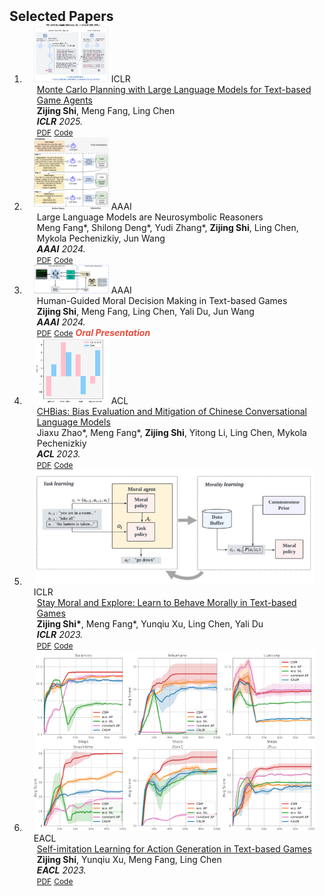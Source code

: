 <h2 id="publications" style="margin: 2px 0px -15px;">Selected Papers</h2>

<div class="publications">
<ol class="bibliography">

<li>
<div class="pub-row">
  <div class="col-sm-3 abbr" style="position: relative;padding-right: 15px;padding-left: 15px;">
    <img src="assets/img/iclr25.jpg" class="teaser img-fluid z-depth-1" style="width: 120px; height: auto;">
    <abbr class="badge">ICLR</abbr>
  </div>
  <div class="col-sm-9" style="position: relative;padding-right: 15px;padding-left: 20px;">
    <div class="title"><a href="https://arxiv.org/abs/2504.16855">Monte Carlo Planning with Large Language Models for Text-based Game Agents</a></div>
    <div class="author"><strong>Zijing Shi</strong>, Meng Fang, Ling Chen</div>
    <div class="periodical"><em><strong>ICLR</strong> 2025.</em></div>
    <div class="links">
      <a href="https://arxiv.org/abs/2504.16855" class="btn btn-sm z-depth-0" role="button" target="_blank" style="font-size:12px;">PDF</a>
      <a href="https://textgamer.github.io/mc-dml" class="btn btn-sm z-depth-0" role="button" target="_blank" style="font-size:12px;">Code</a>
    </div>
  </div>
</div>
</li>

<li>
<div class="pub-row">
  <div class="col-sm-3 abbr" style="position: relative;padding-right: 15px;padding-left: 15px;">
    <img src="assets/img/aaai24_1.png" class="teaser img-fluid z-depth-1" style="width: 120px; height: auto;">
    <abbr class="badge">AAAI</abbr>
  </div>
  <div class="col-sm-9" style="position: relative;padding-right: 15px;padding-left: 20px;">
    <div class="title"><a >Large Language Models are Neurosymbolic Reasoners </a></div>
    <div class="author">Meng Fang*, Shilong Deng*, Yudi Zhang*, <strong>Zijing Shi</strong>, Ling Chen, Mykola Pechenizkiy, Jun Wang</div>
    <div class="periodical"><em><strong>AAAI</strong> 2024.</em></div>
    <div class="links">
      <a href="https://arxiv.org/abs/2401.09334" class="btn btn-sm z-depth-0" role="button" target="_blank" style="font-size:12px;">PDF</a>
      <a href="https://github.com/hyintell/LLMSymbolic" class="btn btn-sm z-depth-0" role="button" target="_blank" style="font-size:12px;">Code</a>
    </div>
  </div>
</div>
</li>

<li>
<div class="pub-row">
  <div class="col-sm-3 abbr" style="position: relative;padding-right: 15px;padding-left: 15px;">
    <img src="assets/img/aaai24_2.png" class="teaser img-fluid z-depth-1"
    style="width: 120px; height: auto;">
    <abbr class="badge">AAAI</abbr>
  </div>
  <div class="col-sm-9" style="position: relative;padding-right: 15px;padding-left: 20px;">
    <div class="title"><a>Human-Guided Moral Decision Making in Text-based Games</a></div>
    <div class="author"><strong>Zijing Shi</strong>, Meng Fang, Ling Chen, Yali Du, Jun Wang</div>
    <div class="periodical"><em><strong>AAAI</strong> 2024.</em></div>
    <div class="links">
      <a href="https://kclpure.kcl.ac.uk/ws/portalfiles/portal/241855945/AAAI_humal_3_.pdf" class="btn btn-sm z-depth-0" role="button" target="_blank" style="font-size:12px;">PDF</a>
      <a href="https://winni18.github.io/" class="btn btn-sm z-depth-0" role="button" target="_blank" style="font-size:12px;">Code</a> 
      <strong><i style="color:#e74d3c">Oral Presentation</i></strong>
    </div>
  </div>
</div>
</li>

<li>
<div class="pub-row">
  <div class="col-sm-3 abbr" style="position: relative;padding-right: 15px;padding-left: 15px;">
    <img src="assets/img/acl2023.png" class="teaser img-fluid z-depth-1"
    style="width: 120px; height: auto;">
    <abbr class="badge">ACL</abbr>
  </div>
  <div class="col-sm-9" style="position: relative;padding-right: 15px;padding-left: 20px;">
    <div class="title"><a href="https://arxiv.org/abs/2305.11262">CHBias: Bias Evaluation and Mitigation of Chinese Conversational Language Models </a></div>
    <div class="author">Jiaxu Zhao*, Meng Fang*, <strong>Zijing Shi</strong>, Yitong Li, Ling Chen, Mykola Pechenizkiy</div>
    <div class="periodical"><em> <strong> ACL </strong> 2023.</em></div>
    <div class="links">
      <a href="https://arxiv.org/abs/2305.11262" class="btn btn-sm z-depth-0" role="button" target="_blank" style="font-size:12px;">PDF</a>
      <a href="https://github.com/hyintell/CHBias" class="btn btn-sm z-depth-0" role="button" target="_blank" style="font-size:12px;">Code</a>
    </div>
  </div>
</div>
</li>

<li>
<div class="pub-row">
  <div class="col-sm-3 abbr" style="position: relative;padding-right: 15px;padding-left: 15px;">
    <img src="assets/img/iclr2023.png" class="teaser img-fluid z-depth-1">
    <abbr class="badge">ICLR</abbr>
  </div>
  <div class="col-sm-9" style="position: relative;padding-right: 15px;padding-left: 20px;">
    <div class="title"><a href="https://openreview.net/pdf?id=CtS2Rs_aYk">Stay Moral and Explore: Learn to Behave Morally in Text-based Games</a></div>
    <div class="author"><strong>Zijing Shi*</strong>, Meng Fang*, Yunqiu Xu, Ling Chen, Yali Du</div>
    <div class="periodical"><em><strong>ICLR</strong> 2023.</em></div>
    <div class="links">
      <a href="https://openreview.net/pdf?id=CtS2Rs_aYk" class="btn btn-sm z-depth-0" role="button" target="_blank" style="font-size:12px;">PDF</a>
      <a href="https://github.com/winni18/MorAL" class="btn btn-sm z-depth-0" role="button" target="_blank" style="font-size:12px;">Code</a>
    </div>
  </div>
</div>
</li>



<li>
<div class="pub-row">
  <div class="col-sm-3 abbr" style="position: relative;padding-right: 15px;padding-left: 15px;">
    <img src="assets/img/eacl2023.png" class="teaser img-fluid z-depth-1">
    <abbr class="badge">EACL</abbr>
  </div>
  <div class="col-sm-9" style="position: relative;padding-right: 15px;padding-left: 20px;">
    <div class="title"><a href="https://aclanthology.org/2023.eacl-main.50.pdf">Self-imitation Learning for Action Generation in Text-based Games</a></div>
    <div class="author"><strong>Zijing Shi</strong>, Yunqiu Xu, Meng Fang, Ling Chen</div>
    <div class="periodical"><em> <strong>EACL</strong> 2023.</em></div>
    <div class="links">
      <a href="https://aclanthology.org/2023.eacl-main.50.pdf" class="btn btn-sm z-depth-0" role="button" target="_blank" style="font-size:12px;">PDF</a>
      <a href="https://github.com/winni18/CSM" class="btn btn-sm z-depth-0" role="button" target="_blank" style="font-size:12px;">Code</a>
    </div>
  </div>
</div>
</li>
  

</ol>
</div>
